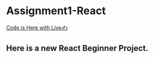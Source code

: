 # Assignment1-React
[Code is Here with Live✍️](https://lesson-reminder-mathias.netlify.app/)
## Here is a new React Beginner Project. 
